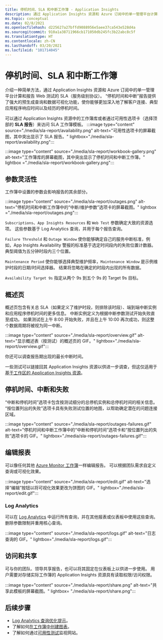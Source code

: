 ```yaml
---
title: 停机时间、SLA 和中断工作簿 - Application Insights
description: 通过 Application Insights 资源和 Azure 订阅中的单一管理平台计算和报告 Web 测试的 SLA。
ms.topic: conceptual
ms.date: 02/8/2021
ms.openlocfilehash: d225627a27bffd9088956e5aee37ca543e528d4a
ms.sourcegitcommit: 910a1a38711966cb171050db245fc3b22abc8c5f
ms.translationtype: HT
ms.contentlocale: zh-CN
ms.lasthandoff: 03/20/2021
ms.locfileid: "101714045"
---
```

# <a name="downtime-sla-and-outages-workbook"></a>停机时间、SLA 和中断工作簿

介绍一种简单方法，通过 Application Insights 资源和 Azure 订阅中的单一管理平台计算和报告 Web 测试的 SLA（服务级别协议）。 “停机时间和中断”报告提供了强大的预生成查询和数据可视化功能，使你能够更加深入地了解客户连接、典型应用程序响应时间以及经历的停机时间。

可以通过 Application Insights 资源中的工作簿库或者通过可用性选项卡（选择顶部的 **SLA 报告**）来访问 SLA 工作簿模板。
:::image type="content" source="./media/sla-report/availability.png" alt-text="可用性选项卡的屏幕截图，其中突出显示了 SLA 报告。" lightbox="./media/sla-report/availability.png":::

:::image type="content" source="./media/sla-report/workbook-gallery.png" alt-text="工作簿库的屏幕截图，其中突出显示了停机时间和中断工作簿。" lightbox ="./media/sla-report/workbook-gallery.png":::

## <a name="parameter-flexibility"></a>参数灵活性

工作簿中设置的参数会影响报告的其余部分。

:::image type="content" source="./media/sla-report/outages.png" alt-text="停机时间和中断工作簿中的“中断/维护参数”选项卡的屏幕截图。" lightbox ="./media/sla-report/outages.png":::

`Subscriptions`、`App Insights Resources` 和 `Web Test` 参数确定大致的资源选项。 这些参数基于 Log Analytics 查询，并用于每个报告查询。

`Failure Threshold` 和 `Outage Window` 使你能够确定自己的服务中断标准，例如，App Insights Availability 警报的标准基于选定时间段内的失败位置计数器。 典型阈值为五分钟时段内三个位置。

`Maintenance Period` 使你能够选择典型维护频率，`Maintenance Window` 是示例维护时段的日期/时间选择器。 结果将忽略在确定的时段内出现的所有数据。

`Availability Target 9s` 指定从两个 9s 到五个 9s 的 Target 9s 目标。

## <a name="overview-page"></a>概述页

概述页包含有关总 SLA（如果定义了维护时段，则排除该时段）、端到端中断实例和应用程序停机时间的更多信息。 中断实例定义为根据中断参数测试开始失败直至成功。 如果测试在上午 8:00 开始失败，并且在上午 10:00 再次成功，则这整个数据周期将被视为同一中断。

:::image type="content" source="./media/sla-report/overview.gif" alt-text="显示概述表（按测试）的概述页的 GIF。" lightbox="./media/sla-report/overview.gif":::

你还可以调查报告期出现的最长中断时间。

一些测试可以链接回其 Application Insights 资源以供进一步调查，但这仅适用于[基于工作区的 Application Insights 资源](create-workspace-resource.md)。

## <a name="downtime-outages-and-failures"></a>停机时间、中断和失败

“中断和停机时间”选项卡包含按测试细分的总停机实例和总停机时间的相关信息。 “按位置列出的失败”选项卡具有失败测试位置的地图，以帮助确定潜在的问题连接区域。

:::image type="content" source="./media/sla-report/outages-failures.gif" alt-text="停机时间和中断工作簿中的“中断和停机时间”选项卡和“按位置列出的失败”选项卡的 GIF。" lightbox="./media/sla-report/outages-failures.gif":::

## <a name="edit-the-report"></a>编辑报表

可以像任何其他 [Azure Monitor 工作簿](../visualize/workbooks-overview.md)一样编辑报告。 可以根据团队需求自定义查询或可视化效果。

:::image type="content" source="./media/sla-report/edit.gif" alt-text="选择“编辑”按钮以将可视化效果更改为饼图的 GIF。" lightbox="./media/sla-report/edit.gif":::

### <a name="log-analytics"></a>Log Analytics

可以在 [Log Analytics](../logs/log-analytics-overview.md) 中运行所有查询，并在其他报表或仪表板中使用这些查询。 删除参数限制并重用核心查询。

:::image type="content" source="./media/sla-report/logs.gif" alt-text="日志查询的 GIF。" lightbox="./media/sla-report/logs.gif":::

## <a name="access-and-sharing"></a>访问和共享

可与你的团队、领导共享报告，也可以将其固定在仪表板上以供进一步使用。 用户需要对存储实际工作簿的 Application Insights 资源具有读取权限/访问权限。

:::image type="content" source="./media/sla-report/share.png" alt-text="共享此模板的屏幕截图。" lightbox= "./media/sla-report/share.png":::

## <a name="next-steps"></a>后续步骤

- [Log Analytics 查询优化提示](../logs/query-optimization.md)。
- 了解如何[在工作簿中创建图表](../visualize/workbooks-chart-visualizations.md)。
- 了解如何通过[可用性测试](monitor-web-app-availability.md)监视网站。